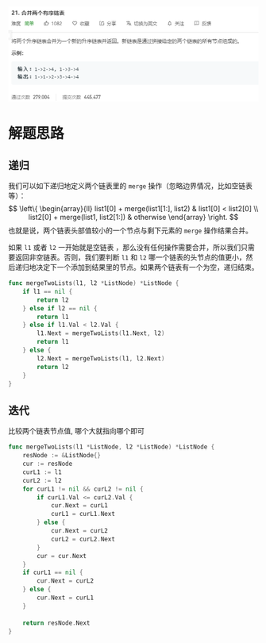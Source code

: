 ![image-20200602151937492](image-20200602151937492.png)

# 解题思路

## 递归

我们可以如下递归地定义两个链表里的 `merge` 操作（忽略边界情况，比如空链表等）：
$$
\left\{ \begin{array}{ll} list1[0] + merge(list1[1:], list2) & list1[0] < list2[0] \\ list2[0] + merge(list1, list2[1:]) & otherwise \end{array} \right.
$$
也就是说，两个链表头部值较小的一个节点与剩下元素的 `merge` 操作结果合并。

如果 `l1` 或者 `l2` 一开始就是空链表 ，那么没有任何操作需要合并，所以我们只需要返回非空链表。否则，我们要判断 `l1` 和 `l2` 哪一个链表的头节点的值更小，然后递归地决定下一个添加到结果里的节点。如果两个链表有一个为空，递归结束。

```go
func mergeTwoLists(l1, l2 *ListNode) *ListNode {
    if l1 == nil {
        return l2
    } else if l2 == nil {
        return l1
    } else if l1.Val < l2.Val {
        l1.Next = mergeTwoLists(l1.Next, l2)
        return l1
    } else {
        l2.Next = mergeTwoLists(l1, l2.Next)
        return l2
    }
}
```

## 迭代

比较两个链表节点值, 哪个大就指向哪个即可

```go
func mergeTwoLists(l1 *ListNode, l2 *ListNode) *ListNode {
	resNode := &ListNode{}
	cur := resNode
    curL1 := l1
    curL2 := l2
    for curL1 != nil && curL2 != nil {
		if curL1.Val <= curL2.Val {
            cur.Next = curL1
            curL1 = curL1.Next
        } else {
			cur.Next = curL2
			curL2 = curL2.Next
		}
		cur = cur.Next
	}
	if curL1 == nil {
		cur.Next = curL2
	} else {
		cur.Next = curL1
	}

	return resNode.Next
}

```

